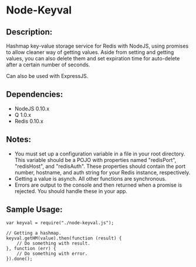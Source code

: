 # Node-Keyval

## Description:
Hashmap key-value storage service for Redis with NodeJS, using promises to allow cleaner way of getting values. Aside from setting and getting values, you can also delete them and set expiration time for auto-delete after a certain number of seconds.

Can also be used with ExpressJS.

## Dependencies:
* NodeJS 0.10.x
* Q 1.0.x
* Redis 0.10.x

## Notes:
* You must set up a configuration variable in a file in your root directory. This variable should be a POJO with properties named "redisPort", "redisHost", and "redisAuth". These properties should contain the port number, hostname, and auth string for your Redis instance, respectively.
* Getting a value is asynch. All other functions are synchronous.
* Errors are output to the console and then returned when a promise is rejected. You should handle these in your app.

## Sample Usage:
```
var keyval = require("./node-keyval.js");

// Getting a hashmap.
keyval.getHM(value).then(function (result) {
    // Do something with result.
}, function (err) {
    // Do something with error.
}).done();
```